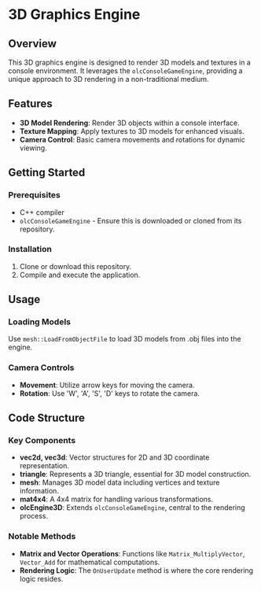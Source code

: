 # 3D Graphics Engine

## Overview

This 3D graphics engine is designed to render 3D models and textures in a console environment. It leverages the `olcConsoleGameEngine`, providing a unique approach to 3D rendering in a non-traditional medium.

## Features

- **3D Model Rendering**: Render 3D objects within a console interface.
- **Texture Mapping**: Apply textures to 3D models for enhanced visuals.
- **Camera Control**: Basic camera movements and rotations for dynamic viewing.

## Getting Started

### Prerequisites

- C++ compiler
- `olcConsoleGameEngine` - Ensure this is downloaded or cloned from its repository.

### Installation

1. Clone or download this repository.
2. Compile and execute the application.

## Usage

### Loading Models

Use `mesh::LoadFromObjectFile` to load 3D models from .obj files into the engine.

### Camera Controls

- **Movement**: Utilize arrow keys for moving the camera.
- **Rotation**: Use 'W', 'A', 'S', 'D' keys to rotate the camera.

## Code Structure

### Key Components

- **vec2d, vec3d**: Vector structures for 2D and 3D coordinate representation.
- **triangle**: Represents a 3D triangle, essential for 3D model construction.
- **mesh**: Manages 3D model data including vertices and texture information.
- **mat4x4**: A 4x4 matrix for handling various transformations.
- **olcEngine3D**: Extends `olcConsoleGameEngine`, central to the rendering process.

### Notable Methods

- **Matrix and Vector Operations**: Functions like `Matrix_MultiplyVector`, `Vector_Add` for mathematical computations.
- **Rendering Logic**: The `OnUserUpdate` method is where the core rendering logic resides.
